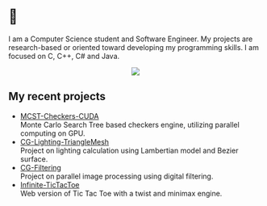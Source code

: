 # 👋

I am a Computer Science student and Software Engineer. My projects are research-based or oriented toward developing my programming skills. I am focused on C, C++, C# and Java.

<p align="center">
  <img align="center" src="https://github-readme-stats.vercel.app/api/top-langs/?username=macinn&layout=compact&theme=radical" />
</p>

## My recent projects
- [MCST-Checkers-CUDA](https://github.com/macinn/MCST-Checkers-CUDA) <br>
  Monte Carlo Search Tree based checkers engine, utilizing parallel computing on GPU.
- [CG-Lighting-TriangleMesh](https://github.com/macinn/CG-Lighting-TriangleMesh) <br>
  Project on lighting calculation using Lambertian model and Bezier surface.
- [CG-Filtering](https://github.com/macinn/CG-Filtering) <br>
  Project on parallel image processing using digital filtering.
- [Infinite-TicTacToe](https://github.com/macinn/infinite-tictactoe) <br>
  Web version of Tic Tac Toe with a twist and minimax engine.
